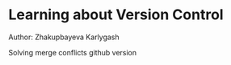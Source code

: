 # Learning about Version Control
Author: Zhakupbayeva Karlygash

Solving merge conflicts github version
